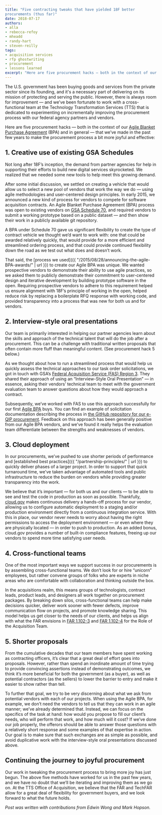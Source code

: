 ```yaml
---
title: "Five contracting tweaks that have yielded 18F better
procurements (thus far)"
date: 2018-07-17
authors:
- alla
- rebecca-refoy
- mheadd
- randy-hart
- steven-reilly
tags:
- acquisition services
- rfp ghostwriting
- procurement
- lessons learned
excerpt: "Here are five procurement hacks — both in the context of our Agile Blanket Purchase Agreement (BPA) and in general — that we’ve made in the past few years to make the procurement process a bit more joyful and effective."
---
```


The U.S. government has been buying goods and services from the private
sector since its founding, and it's a necessary part of delivering on
its mission of protecting and serving the public. However, there is
always room for improvement — and we’ve been fortunate to work with a
cross-functional team at the Technology Transformation Services (TTS)
that is dedicated to experimenting on incrementally improving the
procurement process with our federal agency partners and vendors.

Here are five procurement hacks — both in the context of our [Agile
Blanket Purchase Agreement](https://agile-bpa.18f.gov/) (BPA) and in
general — that we’ve made in the past few years to make the procurement
process a bit more joyful and effective:

## 1. Creative use of existing GSA Schedules

Not long after 18F’s inception, the demand from partner agencies for
help in supporting their efforts to build new digital services
skyrocketed. We realized that we needed some new tools to help meet this
growing demand.

After some initial discussion, we settled on creating a vehicle that
would allow us to select a new pool of vendors that work the way we do —
using agile methodologies and user-centered design principles. In early
2015, we announced a new kind of process for vendors to compete for
software acquisition contracts. An Agile Blanket Purchase Agreement
(BPA) process was open to existing vendors on [GSA Schedule
70](http://www.gsa.gov/portal/content/104506), and required vendors to
submit a working prototype based on a public dataset — and then show
their work in a publicly available git repository.

A BPA under Schedule 70 gave us significant flexibility to create the
type of contract vehicle we thought we’d want to work with: one that
could be awarded relatively quickly, that would provide for a more
efficient and streamlined ordering process, and that could provide
continued flexibility down the road as we test out what does and doesn’t
work.

That said, the [process we
used]({{ "/2015/08/28/announcing-the-agile-BPA-awards/" | url }})
to create our Agile BPA was unique. We wanted prospective vendors to
demonstrate their ability to use agile practices, so we asked them to
publicly demonstrate their commitment to user-centered design and
iterative development by building prototype software in the open.
Requiring prospective vendors to adhere to this requirement helped us
ensure alignment with 18F’s principle of working in the open, helped
reduce risk by replacing a boilerplate RFQ response with working code,
and provided transparency into a process that was new for both us and
for vendors.

## 2. Interview-style oral presentations

Our team is primarily interested in helping our partner agencies learn
about the skills and approach of the technical talent that will do the
job after a procurement. This can be a challenge with traditional
written proposals that often contain more fluff than meaningful content.
(See procurement hack 5 below.)

As we thought about how to run a streamlined process that would help us
quickly assess the technical approaches to our task order solicitations,
we got in touch with GSA’s [Federal Acquisition Service (FAS) Region
3](https://www.gsa.gov/about-us/regions/welcome-to-the-midatlantic-region-3). They shared their
approach of using an “Interview-Style Oral Presentation” — in essence,
asking their vendors’ technical team to meet with the government
evaluation team to answer questions about how they would approach a
contract.

Subsequently, we’ve worked with FAS to use this approach successfully
for our first [Agile BPA](https://agile-bpa.18f.gov/) buys. You can
find an example of solicitation documentation describing the process in
[the GitHub repository for our e-QIP
procurement](https://github.com/18F/bpa-opm-eqip/blob/master/RFQ.md).
Feedback on this approach has been generally positive from our Agile BPA
vendors, and we’ve found it really helps the evaluation team
differentiate between the strengths and weaknesses of vendors.

## 3. Cloud deployment

In our procurements, we’ve pushed to use shorter periods of performance
and [established best
practices]({{ "/partnership-principles/" | url }}) to quickly
deliver phases of a larger project. In order to support that quick
turnaround time, we’ve taken advantage of automated tools and public
infrastructure to reduce the burden on vendors while providing greater
transparency into the work.

We believe that it’s important — for both us and our clients — to be
able to see and test the code in production as soon as possible.
Thankfully, [cloud.gov](https://cloud.gov/) makes continuous delivery
a hands-off process for our vendor, allowing us to configure automatic
deployment to a staging and/or production environment directly from a
continuous integration service. With this in place, our vendor never
needs to worry about having the right permissions to access the
deployment environment — or even where they are physically located — in
order to push to production. As an added bonus, cloud.gov provides a
number of built-in compliance features, freeing up our vendors to spend
more time satisfying user needs.

## 4. Cross-functional teams

One of the most important ways we support success in our procurements is
by assembling cross-functional teams. We don’t look for or hire
“unicorn” employees, but rather convene groups of folks who are experts
in niche areas who are comfortable with collaboration and thinking
outside the box.

In the acquisitions realm, this means groups of technologists, contract
leads, product leads, and designers all work together on procurement
packages. By breaking down silos, cross-functional teams can help make
decisions quicker, deliver work sooner with fewer defects, improve
communication flow on projects, and promote knowledge sharing. This
model helps us get closer to the needs of our clients, and helps us
align with what the FAR envisions in [FAR
1.102-3](http://farsite.hill.af.mil/reghtml/regs/far2afmcfars/fardfars/far/01.htm#P41_7685)
and [FAR
1.102-4](http://farsite.hill.af.mil/reghtml/regs/far2afmcfars/fardfars/far/01.htm#P43_8245)
for the Role of the Acquisition Team.

## 5. Shorter proposals

From the cumulative decades that our team members have spent working as
contracting officers, it’s clear that a great deal of effort goes into
proposals. However, rather than spend an inordinate amount of time
trying to provide convincing assertions instead of demonstrating
outcomes, we think it’s more beneficial for both the government (as a
buyer), as well as potential contractors (as the sellers) to lower the
barrier to entry and make it easier to show rather than tell.

To further that goal, we try to be very discerning about what we ask
from potential vendors with each of our projects. When using the Agile
BPA, for example, we don’t need the vendors to tell us that they can
work in an agile manner; we’ve already determined that. Instead, we can
focus on the specifics of the task at hand: how would you propose to
fill our client’s needs, who will perform that work, and how much will
it cost? If we’ve done our job properly, the offerors should be able to
answer those questions with a relatively short response and some
examples of that expertise in action. Our goal is to make sure that such
exchanges are as simple as possible, and avoid duplicative work with the
interview-style oral presentations discussed above.

## Continuing the journey to joyful procurement

Our work in tweaking the procurement process to bring more joy has just
begun. The above five methods have worked for us in the past few years,
and we have no doubt that we’ll be iterating and improving them as we go
on. At the TTS Office of Acquisition, we believe that the FAR and
TechFAR allow for a great deal of flexibility for government buyers, and
we look forward to what the future holds.

*Post was written with contributions from Edwin Wong and Mark Hopson.*
